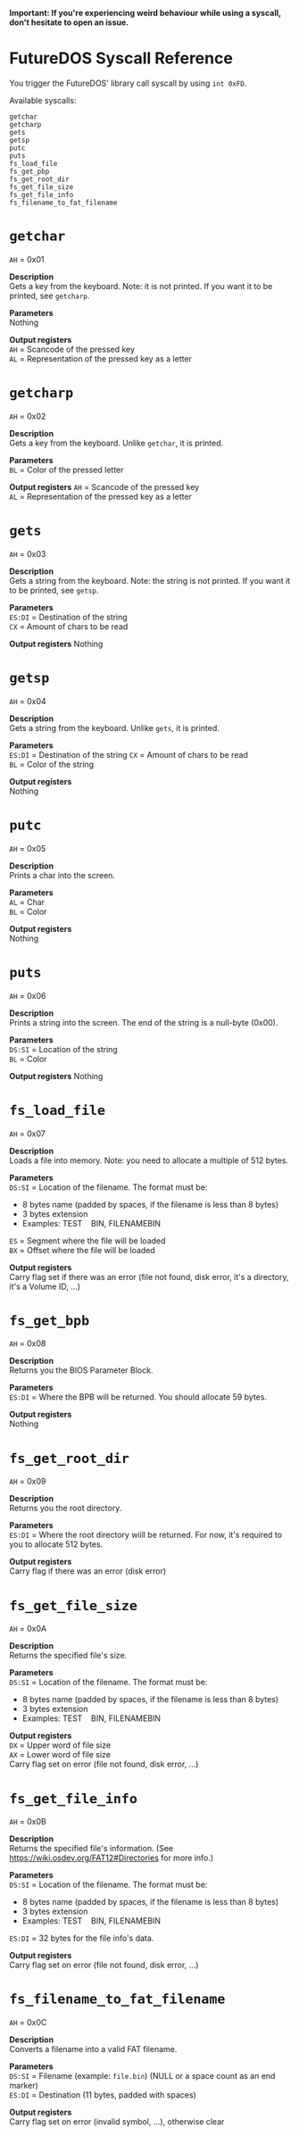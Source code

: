 **Important: If you're experiencing weird behaviour while using a syscall, don't hesitate to open an issue.**

FutureDOS Syscall Reference
====

You trigger the FutureDOS' library call syscall by using `int 0xFD`.

Available syscalls:

`getchar`  
`getcharp`  
`gets`  
`getsp`  
`putc`  
`puts`  
`fs_load_file`  
`fs_get_pbp`  
`fs_get_root_dir`  
`fs_get_file_size`  
`fs_get_file_info`  
`fs_filename_to_fat_filename`


`getchar`
====
`AH` = 0x01

**Description**  
Gets a key from the keyboard. Note: it is not printed. If you want it to be printed, see `getcharp`.

**Parameters**  
Nothing

**Output registers**  
`AH` = Scancode of the pressed key  
`AL` = Representation of the pressed key as a letter

`getcharp`
====
`AH` = 0x02

**Description**  
Gets a key from the keyboard. Unlike `getchar`, it is printed.

**Parameters**  
`BL` = Color of the pressed letter  

**Output registers**
`AH` = Scancode of the pressed key  
`AL` = Representation of the pressed key as a letter

`gets`
====
`AH` = 0x03

**Description**  
Gets a string from the keyboard. Note: the string is not printed. If you want it to be printed, see `getsp`.

**Parameters**  
`ES:DI` = Destination of the string  
`CX` = Amount of chars to be read

**Output registers**
Nothing

`getsp`
====
`AH` = 0x04

**Description**  
Gets a string from the keyboard. Unlike `gets`, it is printed.

**Parameters**  
`ES:DI` = Destination of the string
`CX` = Amount of chars to be read  
`BL` = Color of the string

**Output registers**  
Nothing

`putc`
====
`AH` = 0x05

**Description**  
Prints a char into the screen.

**Parameters**  
`AL` = Char  
`BL` = Color

**Output registers**  
Nothing

`puts`
====
`AH` = 0x06

**Description**  
Prints a string into the screen. The end of the string is a null-byte (0x00).

**Parameters**  
`DS:SI` = Location of the string  
`BL` = Color

**Output registers**
Nothing

`fs_load_file`
====
`AH` = 0x07

**Description**  
Loads a file into memory. Note: you need to allocate a multiple of 512 bytes.

**Parameters**  
`DS:SI` = Location of the filename. The format must be:
- 8 bytes name (padded by spaces, if the filename is less than 8 bytes)
- 3 bytes extension
- Examples: TEST&nbsp;&nbsp;&nbsp;&nbsp;BIN, FILENAMEBIN

`ES` = Segment where the file will be loaded  
`BX` = Offset where the file will be loaded

**Output registers**  
Carry flag set if there was an error (file not found, disk error, it's a directory, it's a Volume ID, ...)

`fs_get_bpb`
====
`AH` = 0x08

**Description**  
Returns you the BIOS Parameter Block.

**Parameters**  
`ES:DI` = Where the BPB will be returned. You should allocate 59 bytes.

**Output registers**  
Nothing

`fs_get_root_dir`
====
`AH` = 0x09

**Description**  
Returns you the root directory.

**Parameters**  
`ES:DI` = Where the root directory wiill be returned. For now, it's required to you to allocate
512 bytes.

**Output registers**  
Carry flag if there was an error (disk error)

`fs_get_file_size`
====
`AH` = 0x0A

**Description**  
Returns the specified file's size.

**Parameters**  
`DS:SI` = Location of the filename. The format must be:
- 8 bytes name (padded by spaces, if the filename is less than 8 bytes)
- 3 bytes extension
- Examples: TEST&nbsp;&nbsp;&nbsp;&nbsp;BIN, FILENAMEBIN

**Output registers**  
`DX` = Upper word of file size  
`AX` = Lower word of file size  
Carry flag set on error (file not found, disk error, ...)

`fs_get_file_info`
====
`AH` = 0x0B

**Description**  
Returns the specified file's information. (See https://wiki.osdev.org/FAT12#Directories for more info.)

**Parameters**  
`DS:SI` = Location of the filename. The format must be:
- 8 bytes name (padded by spaces, if the filename is less than 8 bytes)
- 3 bytes extension
- Examples: TEST&nbsp;&nbsp;&nbsp;&nbsp;BIN, FILENAMEBIN  

`ES:DI` = 32 bytes for the file info's data.

**Output registers**  
Carry flag set on error (file not found, disk error, ...)

`fs_filename_to_fat_filename`
====
`AH` = 0x0C

**Description**  
Converts a filename into a valid FAT filename.

**Parameters**  
`DS:SI` = Filename (example: `file.bin`) (NULL or a space count as an end marker)  
`ES:DI` = Destination (11 bytes, padded with spaces)

**Output registers**    
Carry flag set on error (invalid symbol, ...), otherwise clear

